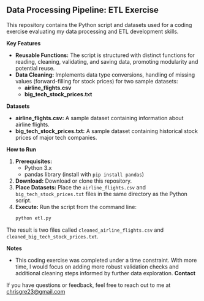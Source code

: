 
## Data Processing Pipeline: ETL Exercise 

This repository contains the Python script and datasets used for a coding exercise evaluating my data processing and ETL development skills.

**Key Features**

* **Reusable Functions:** The script is structured with distinct functions for reading, cleaning, validating, and saving data, promoting modularity and potential reuse.
* **Data Cleaning:**  Implements data type conversions, handling of missing values (forward-filling for stock prices) for two sample datasets:
    * **airline_flights.csv**
    * **big_tech_stock_prices.txt**

**Datasets** 

* **airline_flights.csv:** A sample dataset containing information about airline flights.
* **big_tech_stock_prices.txt:** A sample dataset containing historical stock prices of major tech companies.

**How to Run**

1. **Prerequisites:**  
    * Python 3.x 
    * pandas library (install with `pip install pandas`) 
2. **Download:** Download or clone this repository.
3. **Place Datasets:** Place the `airline_flights.csv` and `big_tech_stock_prices.txt` files in the same directory as the Python script.  
4. **Execute:** Run the script from the command line:
   ```bash
   python etl.py  
    ```
The result is two files called `cleaned_airline_flights.csv` and `cleaned_big_tech_stock_prices.txt`.

**Notes**

* This coding exercise was completed under a time constraint. With more time, I would focus on adding more robust validation checks and additional cleaning steps informed by further data exploration.
**Contact**

If you have questions or feedback, feel free to reach out to me at chrisgre23@gmail.com
 

 

